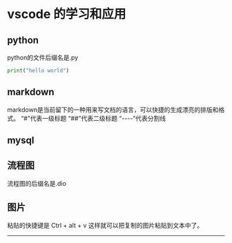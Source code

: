 # vscode 的学习和应用

## python
python的文件后缀名是.py
```py
print("hello world")
```

## markdown
markdown是当前留下的一种用来写文档的语言，可以快捷的生成漂亮的排版和格式。
“#”代表一级标题
“##”代表二级标题
“----”代表分割线

## mysql

## 流程图
流程图的后缀名是.dio

## 图片
粘贴的快捷键是 Ctrl + alt + v
这样就可以把复制的图片粘贴到文本中了。

---------------------------------------------------------------
